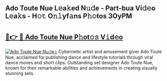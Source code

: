 ## Ado Toute Nue L𝚎a𝚔ed N𝚞𝚍e - Part-bua Vi𝚍𝚎o L𝚎a𝚔s - H𝚘𝚝 O𝚗𝚕yf𝚊ns P𝚑𝚘tos 3OyPM

# <h2><a href="http://kf1sens.oniu.top/?m=Ado+Toute+Nue">🔗👉 🔴 Ado Toute Nue P𝚑ot𝚘𝚜 V𝚒d𝚎o</a></h2>

[![Ado Toute Nue Nu𝚍e𝚜](https://i.imgur.com/0qMVB7G.gif)](http://kf1sens.oniu.top/?m=Ado+Toute+Nue)
Cybernetic artist and amusement giver Ado Toute Nue, acclaimed for publishing dance and lifestyle tutorials through viral dance moves and short clips. Outstanding set designer Ado Toute Nue, known for their remarkable abilities and achievements in creating visually stunning sets.  
